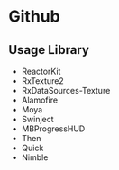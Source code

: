 # Github

## Usage Library
- ReactorKit
- RxTexture2
- RxDataSources-Texture
- Alamofire
- Moya
- Swinject
- MBProgressHUD
- Then
- Quick
- Nimble
